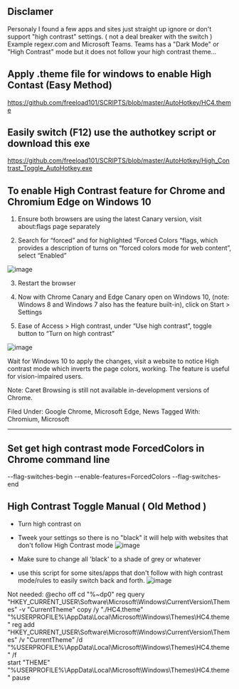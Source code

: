 ## Disclamer

Personaly I found a few apps and sites just straight up ignore or don't support "high contrast" settings. ( not a deal breaker with the switch ) Example regexr.com and Microsoft Teams. Teams has a "Dark Mode" or "High Contrast" mode but it does not follow your high contrast theme...


## Apply .theme file for windows to enable High Contast (Easy Method)

https://github.com/freeload101/SCRIPTS/blob/master/AutoHotkey/HC4.theme

## Easily switch (F12) use the authotkey script or download this exe
https://github.com/freeload101/SCRIPTS/blob/master/AutoHotkey/High_Contrast_Toggle_AutoHotkey.exe

## To enable High Contrast feature for Chrome and Chromium Edge on Windows 10

1. Ensure both browsers are using the latest Canary version, visit about:flags page separately

2. Search for “forced” and for highlighted “Forced Colors “flags, which provides a description of turns on “forced colors mode for web content”, select “Enabled”

![image](https://user-images.githubusercontent.com/4307863/143725262-d64ca45d-c323-45e0-8898-25a67ba5d08c.png)


3. Restart the browser

4.  Now with Chrome Canary and Edge Canary open on Windows 10, (note: Windows  8 and Windows 7 also has the feature built-in), click on Start > Settings

5. Ease of Access > High contrast, under  “Use high contrast”, toggle button to “Turn on high contrast”

![image](https://user-images.githubusercontent.com/4307863/143725265-6be95c9d-5475-450d-afc3-43d39e815ef1.png)

Wait for Windows 10 to apply the changes, visit a website to notice High contrast mode which inverts the page colors, working. The feature is useful for vision-impaired users.

Note: Caret Browsing is still not available in-development versions of Chrome.

Filed Under: Google Chrome, Microsoft Edge, News
Tagged With: Chromium, Microsoft



--------------
## Set get high contrast mode ForcedColors in Chrome command line 

--flag-switches-begin --enable-features=ForcedColors --flag-switches-end 



## High Contrast Toggle Manual ( Old Method )

- Turn high contrast on
- Tweek your settings so there is no "black" it will help with websites that don't follow High Contrast mode
![image](https://user-images.githubusercontent.com/4307863/143724714-23b1f69c-b0e0-416e-bc93-ca7f3ce1913b.png)

 - Make sure to change all 'black' to a shade of grey or whatever
 - use this script for some sites/apps that don't follow with high
   contrast mode/rules to easily switch back and forth.
![image](https://user-images.githubusercontent.com/4307863/140933612-314f920d-801f-4975-a3bb-50eec14dda5a.png)



Not needed: 
    @echo off
    cd "%~dp0"
    reg query    "HKEY_CURRENT_USER\Software\Microsoft\Windows\CurrentVersion\Themes" -v "CurrentTheme" 
    copy /y "./HC4.theme" "%USERPROFILE%\AppData\Local\Microsoft\Windows\Themes\HC4.theme"
    reg add "HKEY_CURRENT_USER\Software\Microsoft\Windows\CurrentVersion\Themes" /v "CurrentTheme" /d "%USERPROFILE%\AppData\Local\Microsoft\Windows\Themes\HC4.theme" /f  
    start "THEME" "%USERPROFILE%\AppData\Local\Microsoft\Windows\Themes\HC4.theme"
    pause



